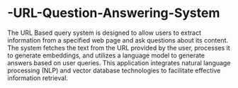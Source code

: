 # -URL-Question-Answering-System

The URL Based query system is designed to allow users to extract information from a 
specified web page and ask questions about its content. The system fetches the text from the 
URL provided by the user, processes it to generate embeddings, and utilizes a language model 
to generate answers based on user queries. This application integrates natural language 
processing (NLP) and vector database technologies to facilitate effective information 
retrieval. 
